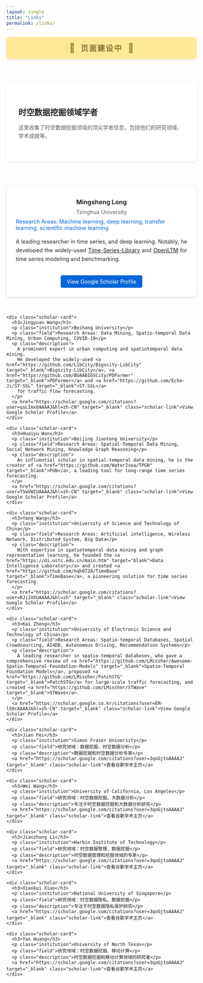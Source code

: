 ```yaml
---
layout: single
title: "Links"
permalink: /links/
---
```


<head>
  <!-- 为Links页面专门添加favicon -->
  <link rel="apple-touch-icon" sizes="180x180" href="/images/apple-touch-icon.jpg">
  <link rel="icon" type="image/png" sizes="32x32" href="/images/favicon-32x32.jpg">
  <link rel="icon" type="image/png" sizes="16x16" href="/images/favicon-16x16.jpg">
  <link rel="icon" type="image/x-icon" href="/images/favicon.ico">
</head>

<!-- 页面建设中提示横幅 -->
<div class="construction-banner">
  <span class="construction-icon">🚧</span>
  <span class="construction-text">页面建设中</span>
  <span class="construction-icon">🚧</span>
</div>

<div class="links-container">
  <div class="link-card">
    <h2>时空数据挖掘领域学者</h2>
    <p>这里收集了时空数据挖掘领域的顶尖学者信息，包括他们的研究领域、学术成就等。</p>
  </div>

  <div class="scholars-container">
    <div class="scholar-card">
      <h3>Mingsheng Long</h3>
      <p class="institution">Tsinghua University</p>
      <p class="field">Research Areas: Machine learning, deep learning, transfer learning, scientific machine learning</p>
      <p class="description">
        A leading researcher in time series, and deep learning. 
        Notably, he developed the widely-used 
        <a href="https://github.com/thuml/Time-Series-Library" target="_blank">Time-Series-Library</a> and <a href="https://github.com/thuml/OpenLTM" target="_blank">OpenLTM</a>
        for time series modeling and benchmarking.
      </p>
      <a href="https://scholar.google.com/citations?user=_MjXpXkAAAAJ&hl=zh-CN" target="_blank" class="scholar-link">View Google Scholar Profile</a>
    </div>

    <div class="scholar-card">
      <h3>Jingyuan Wang</h3>
      <p class="institution">Beihang University</p>
      <p class="field">Research Areas: Data Mining, Spatio-temporal Data Mining, Urban Computing, COVID-19</p>
      <p class="description">
        A prominent expert in urban computing and spatiotemporal data mining.
        He developed the widely-used <a href="https://github.com/LibCity/Bigscity-LibCity" target="_blank">Bigscity-LibCity</a>, <a href="https://github.com/BUAABIGSCity/PDFormer" target="_blank">PDFormer</a> and <a href="https://github.com/Echo-Ji/ST-SSL" target="_blank">ST-SSL</a>
        for traffic flow forecasting.
      </p>
      <a href="https://scholar.google.com/citations?user=qsLImx8AAAAJ&hl=zh-CN" target="_blank" class="scholar-link">View Google Scholar Profile</a>
    </div>

    <div class="scholar-card">
      <h3>Huaiyu Wan</h3>
      <p class="institution">Beijing Jiaotong University</p>
      <p class="field">Research Areas: Spatial-Temporal Data Mining, Social Network Mining, Knowledge Graph Reasoning</p>
      <p class="description">
        An influential scholar in spatial-temporal data mining, he is the creator of <a href="https://github.com/Water2sea/TPGN" target="_blank">PGN</a>, a leading tool for long-range time series forecasting.
      </p>
      <a href="https://scholar.google.com/citations?user=T5wVWIUAAAAJ&hl=zh-CN" target="_blank" class="scholar-link">View Google Scholar Profile</a>
    </div>

    <div class="scholar-card">
      <h3>Yang Wang</h3>
      <p class="institution">University of Science and Technology of China</p>
      <p class="field">Research Areas: Artificial intelligence, Wireless Network, Distributed System, Big Data</p>
      <p class="description">
        With expertise in spatiotemporal data mining and graph representation learning, he founded the <a href="https://di.ustc.edu.cn/main.htm" target="blank">Data Intelligence Laboratory</a> and created <a href="https://github.com/hqh0728/TimeBase" target="_blank">TimeBase</a>, a pioneering solution for time series forecasting.
      </p>
      <a href="https://scholar.google.com/citations?user=RJj2XXUAAAAJ&hl=zh" target="_blank" class="scholar-link">View Google Scholar Profile</a>
    </div>

    <div class="scholar-card">
      <h3>Kai Zheng</h3>
      <p class="institution">University of Electronic Science and Technology of China</p>
      <p class="field">Research Areas: Spatio-temporal Databases, Spatial Crowdsourcing, AI4DB, Autonomous Driving, Recommendation Systems</p>
      <p class="description">
        A leading researcher in spatio-temporal databases, who gave a comprehensive review of <a href="https://github.com/LMissher/Awesome-Spatio-Temporal-Foundation-Models" target="_blank">Spatio-Temporal Foundation Models</a>, proposed <a href="https://github.com/LMissher/PatchSTG" target="_blank">PatchSTG</a> for large-scale traffic forecasting, and created <a href="https://github.com/LMissher/STWave" target="_blank">STWave</a>.
      </p>
      <a href="https://scholar.google.co.kr/citations?user=EM-l50cAAAAJ&hl=zh-CN" target="_blank" class="scholar-link">View Google Scholar Profile</a>
    </div>

    <div class="scholar-card">
      <h3>Jian Pei</h3>
      <p class="institution">Simon Fraser University</p>
      <p class="field">研究领域：数据挖掘、时空数据分析</p>
      <p class="description">数据挖掘和时空数据分析专家</p>
      <a href="https://scholar.google.com/citations?user=3qoGjtoAAAAJ" target="_blank" class="scholar-link">查看谷歌学术主页</a>
    </div>

    <div class="scholar-card">
      <h3>Wei Wang</h3>
      <p class="institution">University of California, Los Angeles</p>
      <p class="field">研究领域：时空数据挖掘、大数据分析</p>
      <p class="description">专注于时空数据挖掘和大数据分析研究</p>
      <a href="https://scholar.google.com/citations?user=3qoGjtoAAAAJ" target="_blank" class="scholar-link">查看谷歌学术主页</a>
    </div>

    <div class="scholar-card">
      <h3>Jianzhong Li</h3>
      <p class="institution">Harbin Institute of Technology</p>
      <p class="field">研究领域：时空数据管理、数据挖掘</p>
      <p class="description">时空数据管理和挖掘领域的专家</p>
      <a href="https://scholar.google.com/citations?user=3qoGjtoAAAAJ" target="_blank" class="scholar-link">查看谷歌学术主页</a>
    </div>

    <div class="scholar-card">
      <h3>Xiaokui Xiao</h3>
      <p class="institution">National University of Singapore</p>
      <p class="field">研究领域：时空数据隐私、数据挖掘</p>
      <p class="description">专注于时空数据隐私保护研究</p>
      <a href="https://scholar.google.com/citations?user=3qoGjtoAAAAJ" target="_blank" class="scholar-link">查看谷歌学术主页</a>
    </div>

    <div class="scholar-card">
      <h3>Yan Huang</h3>
      <p class="institution">University of North Texas</p>
      <p class="field">研究领域：时空数据挖掘、移动计算</p>
      <p class="description">时空数据挖掘和移动计算领域的研究者</p>
      <a href="https://scholar.google.com/citations?user=3qoGjtoAAAAJ" target="_blank" class="scholar-link">查看谷歌学术主页</a>
    </div>
  </div>
</div>

<style>
/* 页面建设中横幅样式 */
.construction-banner {
  background-color: #ffe57f;
  color: #6b5900;
  text-align: center;
  padding: 15px;
  margin-bottom: 30px;
  border-radius: 8px;
  font-size: 20px;
  font-weight: bold;
  box-shadow: 0 2px 4px rgba(0,0,0,0.1);
  animation: pulse 2s infinite;
}

.construction-icon {
  font-size: 24px;
  margin: 0 10px;
}

.construction-text {
  letter-spacing: 2px;
}

@keyframes pulse {
  0% { opacity: 0.8; }
  50% { opacity: 1; }
  100% { opacity: 0.8; }
}

.links-container {
  max-width: 1200px;
  margin: 0 auto;
  padding: 2rem 0;
}

.link-card {
  background: white;
  border-radius: 8px;
  padding: 2rem;
  box-shadow: 0 2px 4px rgba(0,0,0,0.1);
  margin-bottom: 2rem;
}

.link-card h2 {
  color: #24292e;
  margin-bottom: 1rem;
}

.link-card p {
  color: #586069;
  margin-bottom: 1.5rem;
  line-height: 1.6;
}

.scholars-container {
  display: grid;
  grid-template-columns: repeat(auto-fill, minmax(300px, 1fr));
  gap: 2rem;
  padding: 2rem 0;
}

.scholar-card {
  border: 1px solid #eaecef;
  border-radius: 8px;
  padding: 1.5rem;
  transition: transform 0.2s;
  background: white;
  box-shadow: 0 2px 4px rgba(0,0,0,0.1);
  text-align: center;
}

.scholar-card:hover {
  transform: translateY(-5px);
  box-shadow: 0 4px 8px rgba(0,0,0,0.15);
}

.scholar-card h3 {
  margin: 0.5rem 0;
  color: #24292e;
}

.institution {
  color: #586069;
  font-size: 0.9rem;
  margin: 0.5rem 0;
  text-align: center;
}

.field {
  color: #0366d6;
  font-size: 0.9rem;
  margin: 0.5rem 0;
  text-align: left;
}

.description {
  font-size: 0.9rem;
  color: #24292e;
  margin: 1rem 0;
  text-align: justify;
  text-justify: inter-word;
  hyphens: auto;
  -webkit-hyphens: auto;
  -ms-hyphens: auto;
  line-height: 1.6;
}

.scholar-link {
  display: inline-block;
  padding: 0.5rem 1rem;
  background-color: #0366d6;
  color: white;
  text-decoration: none;
  border-radius: 4px;
  margin: 1rem auto 0 auto;
  text-align: center;
  transition: background-color 0.2s;
}

.scholar-link:hover {
  background-color: #0256b3;
}
</style>

<script>
document.addEventListener('DOMContentLoaded', function() {
  // 预加载其他页面
  var links = document.querySelectorAll('nav a');
  links.forEach(function(link) {
    var prefetchLink = document.createElement('link');
    prefetchLink.rel = 'prefetch';
    prefetchLink.href = link.href;
    document.head.appendChild(prefetchLink);
  });
  
  // 确保favicon加载
  if (!document.querySelector("link[rel='icon']")) {
    var favicon = document.createElement('link');
    favicon.rel = 'icon';
    favicon.type = 'image/x-icon';
    favicon.href = '/images/favicon.ico';
    document.head.appendChild(favicon);
  }
});
</script> 